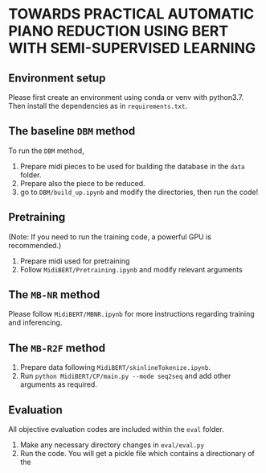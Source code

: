 # TOWARDS PRACTICAL AUTOMATIC PIANO REDUCTION USING BERT WITH SEMI-SUPERVISED LEARNING

## Environment setup
Please first create an environment using conda or venv with python3.7. Then install the dependencies as in `requirements.txt`.
 
## The baseline `DBM` method
To run the `DBM` method, 
1. Prepare midi pieces to be used for building the database in the `data` folder.
2. Prepare also the piece to be reduced.
3. go to `DBM/build_up.ipynb` and modify the directories, then run the code!

## Pretraining
(Note: If you need to run the training code, a powerful GPU is recommended.)
1. Prepare midi used for pretraining
2. Follow `MidiBERT/Pretraining.ipynb` and modify relevant arguments

## The `MB-NR` method
Please follow `MidiBERT/MBNR.ipynb` for more instructions regarding training and inferencing.


## The `MB-R2F` method
1. Prepare data following `MidiBERT/skinlineTokenize.ipynb`.
2. Run `python MidiBERT/CP/main.py --mode seq2seq` and add other arguments as required.
## Evaluation
All objective evaluation codes are included within the `eval` folder.
1. Make any necessary directory changes in `eval/eval.py` 
2. Run the code. You will get a pickle file which contains a directionary of the 